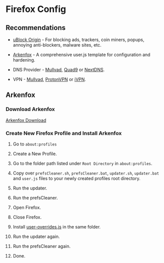 # Firefox Config

## Recommendations
* [uBlock Origin](https://github.com/gorhill/uBlock) - For blocking ads, trackers, coin miners, popups, annoying anti-blockers, malware sites, etc.

* [Arkenfox](https://github.com/arkenfox/user.js) - A comprehensive user.js template for configuration and hardening.

* DNS Provider - [Mullvad](https://mullvad.net/en/help/dns-over-https-and-dns-over-tls), [Quad9](https://quad9.net/service/service-addresses-and-features/#rec) or [NextDNS](https://nextdns.io/).

* VPN - [Mullvad](https://mullvad.net), [ProtonVPN](https://protonvpn.com/) or [iVPN](https://www.ivpn.net/).

## Arkenfox

### Download Arkenfox
[Arkenfox Download](https://github.com/arkenfox/user.js/archive/refs/heads/master.zip)

### Create New Firefox Profile and Install Arkenfox

1. Go to `about:profiles`

2. Create a New Profile.

3. Go to the folder path listed under `Root Directory` in `about:profiles`.

4. Copy over `prefsCleaner.sh`, `prefsCleaner.bat`, `updater.sh`, `updater.bat` and `user.js` files to your newly created profiles root directory.

5. Run the updater.

6. Run the prefsCleaner.

7. Open Firefox.

8. Close Firefox.

9. Install [user-overrides.js](user-overrides.js) in the same folder.

10. Run the updater again.

11. Run the prefsCleaner again.

12. Done.